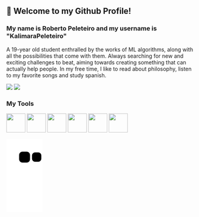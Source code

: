## 👋 Welcome to my Github Profile!
### My name is Roberto Peleteiro and my username is "KalimaraPeleteiro"
A 19-year old student enthralled by the works of ML algorithms, along with all the possibilities that come with them. Always searching for new and exciting challenges to beat, aiming towards creating something that can actually help people. In my free time, I like to read about philosophy, listen to my favorite songs and study spanish.

<a href = "mailto:kalimarapeleteiro@gmail.com"><img src="https://img.shields.io/badge/Gmail-D14836?style=for-the-badge&logo=gmail&logoColor=white" target="_blank"></a>
<a href="https://www.linkedin.com/in/kalimara-peleteiro/" target="_blank"><img src="https://img.shields.io/badge/-LinkedIn-%230077B5?style=for-the-badge&logo=linkedin&logoColor=white" target="_blank"></a>   

### My Tools
<img src="https://cdn.jsdelivr.net/gh/devicons/devicon/icons/python/python-plain.svg" width=50 height=50/> <img src="https://cdn.jsdelivr.net/gh/devicons/devicon/icons/django/django-plain.svg" width=50 height=50/> <img src="https://cdn.jsdelivr.net/gh/devicons/devicon/icons/postgresql/postgresql-plain-wordmark.svg" width=50 height=50/> <img src="https://cdn.jsdelivr.net/gh/devicons/devicon/icons/jupyter/jupyter-original-wordmark.svg" width=50 height=50/> <img src="https://cdn.jsdelivr.net/gh/devicons/devicon/icons/flask/flask-original-wordmark.svg" width=50 height=50 /> <img src="https://cdn.jsdelivr.net/gh/devicons/devicon/icons/html5/html5-plain.svg" width=50 height=50/>


![Snake animation](https://github.com/KalimaraPeleteiro/KalimaraPeleteiro/blob/output/github-contribution-grid-snake.svg)
